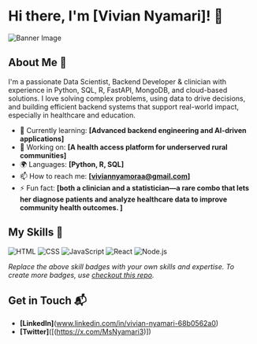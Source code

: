 # Hi there, I'm [Vivian Nyamari]! 👋
![Banner Image]([https://github.com/vivian-nyamari/portfolio/blob/main/assets/banner.jpg?raw=true])

## About Me 🚀

I'm a passionate Data Scientist, Backend Developer & clinician with experience in Python, SQL, R, FastAPI, MongoDB, and cloud-based solutions. I love solving complex problems, using data to drive decisions, and building efficient backend systems that support real-world impact, especially in healthcare and education.


- 🌱 Currently learning: **[Advanced backend engineering and AI-driven applications]**
- 🔭 Working on: **[A health access platform for underserved rural communities]**
- 🌍 Languages: **[Python, R, SQL]**
- 📫 How to reach me: **[viviannyamoraa@gmail.com]**
- ⚡ Fun fact: **[both a clinician and a statistician—a rare combo that lets her diagnose patients and analyze healthcare data to improve community health outcomes. ]**

## My Skills 🧠

![HTML](https://img.shields.io/badge/-HTML-E34F26?style=flat-square&logo=html5&logoColor=white)
![CSS](https://img.shields.io/badge/-CSS-1572B6?style=flat-square&logo=css3&logoColor=white)
![JavaScript](https://img.shields.io/badge/-JavaScript-F7DF1E?style=flat-square&logo=javascript&logoColor=black)
![React](https://img.shields.io/badge/-React-61DAFB?style=flat-square&logo=react&logoColor=black)
![Node.js](https://img.shields.io/badge/-Node.js-339933?style=flat-square&logo=node.js&logoColor=white)

*Replace the above skill badges with your own skills and expertise. To create more badges, use [checkout this repo](https://github.com/alexandresanlim/Badges4-README.md-Profile).*



## Get in Touch 📬


- **[LinkedIn]**(www.linkedin.com/in/vivian-nyamari-68b0562a0)
- **[Twitter]**([(https://x.com/MsNyamari3)])


